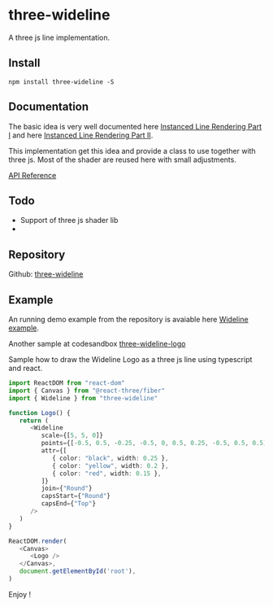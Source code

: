# three-wideline

A three js line implementation.

## Install

```
npm install three-wideline -S
```

## Documentation

The basic idea is very well documented here [Instanced Line Rendering Part I](https://wwwtyro.net/2019/11/18/instanced-lines.html) and here [Instanced Line Rendering Part II](https://wwwtyro.net/2021/10/01/instanced-lines-part-2.html).

This implementation get this idea and provide a class to use together with three js.
Most of the shader are reused here with small adjustments.

[API Reference](./markdown/three-wideline.wideline.md)

## Todo

* Support of three js shader lib
* 

## Repository
Github: [three-wideline](https://github.com/Michael--/three-wideline)

## Example
An running demo example from the repository is avaiable here [Wideline example](https://www.number10.de/sample1).

Another sample at codesandbox [three-wideline-logo](https://codesandbox.io/s/three-wideline-logo-u19je)

Sample how to draw the Wideline Logo as a three js line using typescript and react.

```ts
import ReactDOM from "react-dom"
import { Canvas } from "@react-three/fiber"
import { Wideline } from "three-wideline"

function Logo() {
   return (
      <Wideline
         scale={[5, 5, 0]}
         points={[-0.5, 0.5, -0.25, -0.5, 0, 0.5, 0.25, -0.5, 0.5, 0.5]}
         attr={[
            { color: "black", width: 0.25 },
            { color: "yellow", width: 0.2 },
            { color: "red", width: 0.15 },
         ]}
         join={"Round"}
         capsStart={"Round"}
         capsEnd={"Top"}
      />
   )
}

ReactDOM.render(
   <Canvas>
      <Logo />
   </Canvas>,
   document.getElementById('root'),
)
```

Enjoy !

